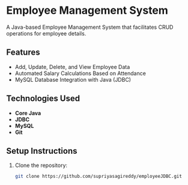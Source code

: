 # Employee Management System

A Java-based Employee Management System that facilitates CRUD operations for employee details.

## Features
- Add, Update, Delete, and View Employee Data
- Automated Salary Calculations Based on Attendance
- MySQL Database Integration with Java (JDBC)

## Technologies Used
- **Core Java**
- **JDBC**
- **MySQL**
- **Git**

## Setup Instructions
1. Clone the repository:
   ```sh
   git clone https://github.com/supriyasagireddy/employeeJDBC.git
